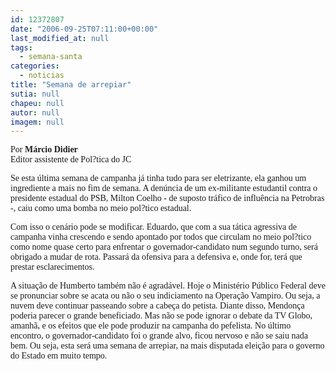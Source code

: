 ```yaml
---
id: 12372807
date: "2006-09-25T07:11:00+00:00"
last_modified_at: null
tags:
  - semana-santa
categories:
  - noticias
title: "Semana de arrepiar"
sutia: null
chapeu: null
autor: null
imagem: null
---
```

<p><P><FONT face=Verdana>Por <STRONG>Márcio Didier</STRONG><BR>Editor assistente de Pol?tica do JC</FONT></P></p>
<p><P><FONT face=Verdana>Se esta última semana de campanha já tinha tudo para ser eletrizante, ela ganhou um ingrediente a mais no fim de semana. A denúncia de um ex-militante estudantil contra o presidente estadual do PSB, Milton Coelho - de suposto tráfico de influência na Petrobras -, caiu como uma bomba no meio pol?tico estadual. </FONT></P></p>
<p><P><FONT face=Verdana>Com isso o cenário pode se modificar. Eduardo, que com a sua tática agressiva de campanha vinha crescendo e sendo apontado por todos que circulam no meio pol?tico como nome quase certo para enfrentar o governador-candidato num segundo turno, será obrigado a mudar de rota. Passará da ofensiva para a defensiva e, onde for, terá que prestar esclarecimentos. </FONT></P></p>
<p><P><FONT face=Verdana>A situação de Humberto também não é agradável. Hoje o Ministério Público Federal deve se pronunciar sobre se acata ou não o seu indiciamento na Operação Vampiro. Ou seja, a nuvem deve continuar passeando sobre a cabeça do petista. Diante disso, Mendonça poderia parecer o grande beneficiado. Mas não se pode ignorar o debate da TV Globo, amanhã, e os efeitos que ele pode produzir na campanha do pefelista. No último encontro, o governador-candidato foi o grande alvo, ficou nervoso e não se saiu nada bem. Ou seja, esta será uma semana de arrepiar, na mais disputada eleição para o governo do Estado em muito tempo.</FONT></P> </p>
